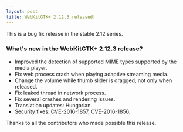 ```yaml
---
layout: post
title: WebKitGTK+ 2.12.3 released!
---
```


This is a bug fix release in the stable 2.12 series.

### What's new in the WebKitGTK+ 2.12.3 release?

 - Improved the detection of supported MIME types supported by the media player.
 - Fix web process crash when playing adaptive streaming media.
 - Change the volume while thumb slider is dragged, not only when released.
 - Fix leaked thread in network process.
 - Fix several crashes and rendering issues.
 - Translation updates: Hungarian.
 - Security fixes: [CVE-2016-1857](https://cve.mitre.org/cgi-bin/cvename.cgi?name=CVE-2016-1857), [CVE-2016-1856](https://cve.mitre.org/cgi-bin/cvename.cgi?name=CVE-2016-1856).

Thanks to all the contributors who made possible this release.